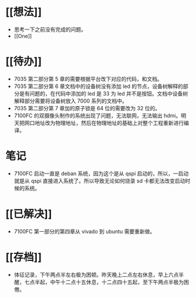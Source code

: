 # [[想法]]
- 思考一下之前没有完成的问题。
- [[One]]

# [[待办]]
- 7035 第二部分第 5 章的需要根据平台改下对应的代码，和文档。
- 7035 第二部分第 6 章文档中的设备树没有添加 led 的节点，设备树解释的部分是有问题的，在代码中添加的 led 是 33 为 led 并不是按钮。文档中设备树解释部分需要将设备树放入 7000 系列的文档中。
- 7035 第二部分第 7 章加的原子锁是 64 位的需要改为 32 位的。
- 7100FC 的双摄像头制作的系统出现了问题，无法联网，无法输出 hdmi。明天把网口地址改为物理地址，然后在物理地址的基础上对整个工程重新进行编译。

# 笔记
- 7100FC 启动一直是 deban 系统，因为这个是从 qspi 启动的，所以，一启动就是从 qspi 直接进入系统了。所以导致无论如何烧录 sd 卡都无法改变启动时候的系统。

# [[已解决]]
- 7100FC 第一部分的第四章从 vivado 到 ubuntu 需要重新做。

# [[存档]]
- 体征记录，下午两点半左右极为困顿。昨天晚上二点左右休息，早上六点半醒，七点半起，中午十二点十五休息，十二点四十五起，至下午两点半极为困倦。